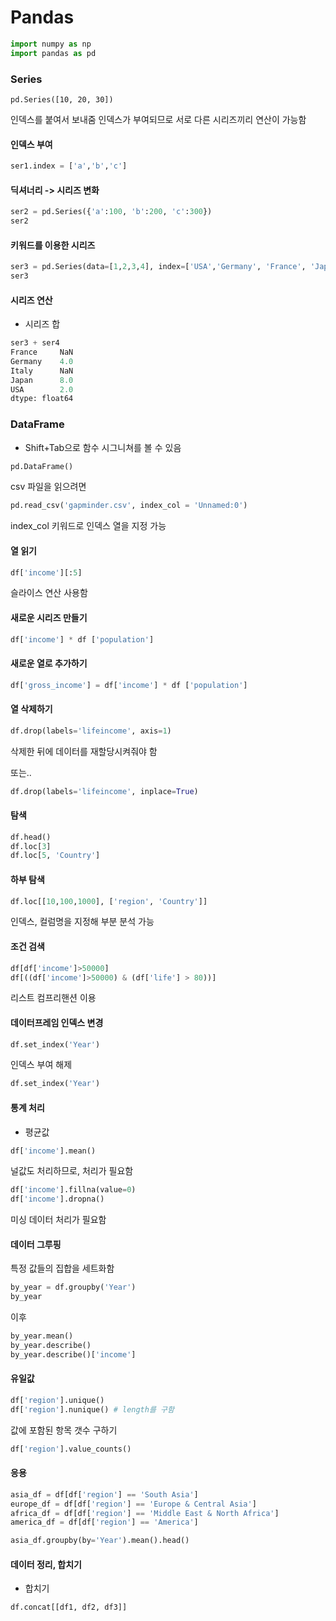 # Pandas

```py
import numpy as np
import pandas as pd
```

### Series

`pd.Series([10, 20, 30])`

인덱스를 붙여서 보내줌
인덱스가 부여되므로 서로 다른 시리즈끼리 연산이 가능함

#### 인덱스 부여

```py
ser1.index = ['a','b','c']
```

#### 딕셔너리 -> 시리즈 변화

```py
ser2 = pd.Series({'a':100, 'b':200, 'c':300})
ser2
```

#### 키워드를 이용한 시리즈

```py
ser3 = pd.Series(data=[1,2,3,4], index=['USA','Germany', 'France', 'Japan'])
ser3
```

#### 시리즈 연산

* 시리즈 합

```py
ser3 + ser4
France     NaN
Germany    4.0
Italy      NaN
Japan      8.0
USA        2.0
dtype: float64
```

### DataFrame

* Shift+Tab으로 함수 시그니쳐를 볼 수 있음

```py
pd.DataFrame()
```

csv 파일을 읽으려면

```py
pd.read_csv('gapminder.csv', index_col = 'Unnamed:0')
```
index_col 키워드로 인덱스 열을 지정 가능

#### 열 읽기

```py
df['income'][:5]
```
슬라이스 연산 사용함

#### 새로운 시리즈 만들기 

```py
df['income'] * df ['population']
```

#### 새로운 열로 추가하기
```py
df['gross_income'] = df['income'] * df ['population']
```

#### 열 삭제하기

```py
df.drop(labels='lifeincome', axis=1)
```

삭제한 뒤에 데이터를 재할당시켜줘야 함

또는..

```py
df.drop(labels='lifeincome', inplace=True)
```

#### 탐색

```py
df.head()
df.loc[3]
df.loc[5, 'Country']
```

#### 하부 탐색

```py
df.loc[[10,100,1000], ['region', 'Country']]
```

인덱스, 컬럼명을 지정해 부분 분석 가능

#### 조건 검색

```py
df[df['income']>50000]
df[((df['income']>50000) & (df['life'] > 80))]
```

리스트 컴프리핸션 이용

#### 데이터프레임 인덱스 변경

```py
df.set_index('Year')
```

인덱스 부여 해제

```py
df.set_index('Year')
```

#### 통계 처리

* 평균값

```py
df['income'].mean()
```

널값도 처리하므로, 처리가 필요함

```py
df['income'].fillna(value=0)
df['income'].dropna()

```

미싱 데이터 처리가 필요함

#### 데이터 그루핑

특정 값들의 집합을 세트화함

```py
by_year = df.groupby('Year')
by_year
```

이후

```py
by_year.mean()
by_year.describe()
by_year.describe()['income']
```

#### 유일값

```py
df['region'].unique()
df['region'].nunique() # length를 구함
```

값에 포함된 항목 갯수 구하기

```py
df['region'].value_counts()
```

#### 응용

```py
asia_df = df[df['region'] == 'South Asia']
europe_df = df[df['region'] == 'Europe & Central Asia']
africa_df = df[df['region'] == 'Middle East & North Africa']
america_df = df[df['region'] == 'America']
```

```py
asia_df.groupby(by='Year').mean().head()
```

#### 데이터 정리, 합치기

* 합치기
```py
df.concat[[df1, df2, df3]]
```